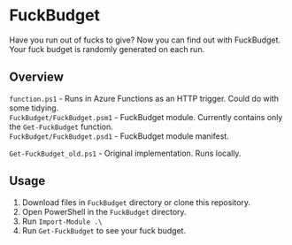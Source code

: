 # FuckBudget
Have you run out of fucks to give? Now you can find out with FuckBudget.  
Your fuck budget is randomly generated on each run.

## Overview

`function.ps1` - Runs in Azure Functions as an HTTP trigger. Could do with some tidying.  
`FuckBudget/FuckBudget.psm1` - FuckBudget module. Currently contains only the `Get-FuckBudget` function.  
`FuckBudget/FuckBudget.psd1` - FuckBudget module manifest.  

`Get-FuckBudget_old.ps1` - Original implementation. Runs locally.

## Usage

1. Download files in `FuckBudget` directory or clone this repository.
2. Open PowerShell in the `FuckBudget` directory.
3. Run `Import-Module .\`
4. Run `Get-FuckBudget` to see your fuck budget.
